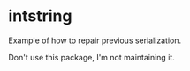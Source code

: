 # intstring

Example of how to repair previous serialization.

Don't use this package, I'm not maintaining it.
